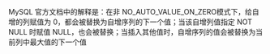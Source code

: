 MySQL 官方文档中的解释是：在非 NO_AUTO_VALUE_ON_ZERO模式下，给自增的列赋值为 0，都会被替换为自增序列的下一个值；当该自增列值指定 NOT NULL 时赋值 NULL，也会被替换；当插入其他值时，自增序列的值会被替换为当前列中最大值的下一个值

